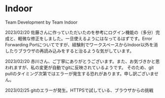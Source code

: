# Indoor
Team Development by Team Indoor

2023/02/20
佐藤さんに作っていただいたのを参考にログイン機能の（多分）完成と、軽微な修正をしました。一旦使えるようにはなってるはずです。Error Forwarding Portについてですが、経験則でワークスペースからIndoor以外を消したりブラウザの再読み込みをすると治るような気がしています。

2023/02/20
赤川さん、ご丁寧にありがとうございます。また、お気づきかと思われますが、私の変更が自動でgitに反映されているようです。
そのため、git pullのタイミング次第ではエラーが発生する恐れがあります。申し訳ございません。

2023/02/25
gitのエラーが発生。HTTPSで試している、ブラウザからの挑戦